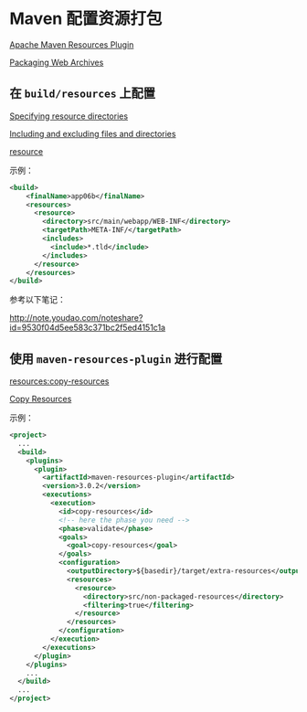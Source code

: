 # Maven 配置资源打包

[Apache Maven Resources Plugin](https://maven.apache.org/plugins/maven-resources-plugin/)

[Packaging Web Archives](https://javaee.github.io/tutorial/packaging003.html#BCGHAHGD)

## 在 `build/resources` 上配置

[Specifying resource directories](https://maven.apache.org/plugins/maven-resources-plugin/examples/resource-directory.html)

[Including and excluding files and directories](https://maven.apache.org/plugins/maven-resources-plugin/examples/include-exclude.html)

[resource](https://maven.apache.org/ref/3.5.2/maven-model/maven.html#class_resource)

示例：
```xml
<build>
    <finalName>app06b</finalName>
    <resources>
      <resource>
        <directory>src/main/webapp/WEB-INF</directory>
        <targetPath>META-INF/</targetPath>
        <includes>
          <include>*.tld</include>
        </includes>
      </resource>
    </resources>
</build>
```

参考以下笔记：

http://note.youdao.com/noteshare?id=9530f04d5ee583c371bc2f5ed4151c1a

## 使用 `maven-resources-plugin` 进行配置

[resources:copy-resources](https://maven.apache.org/plugins/maven-resources-plugin/copy-resources-mojo.html)

[Copy Resources](https://maven.apache.org/plugins/maven-resources-plugin/examples/copy-resources.html)

示例：
```xml
<project>
  ...
  <build>
    <plugins>
      <plugin>
        <artifactId>maven-resources-plugin</artifactId>
        <version>3.0.2</version>
        <executions>
          <execution>
            <id>copy-resources</id>
            <!-- here the phase you need -->
            <phase>validate</phase>
            <goals>
              <goal>copy-resources</goal>
            </goals>
            <configuration>
              <outputDirectory>${basedir}/target/extra-resources</outputDirectory>
              <resources>          
                <resource>
                  <directory>src/non-packaged-resources</directory>
                  <filtering>true</filtering>
                </resource>
              </resources>              
            </configuration>            
          </execution>
        </executions>
      </plugin>
    </plugins>
    ...
  </build>
  ...
</project>
```
